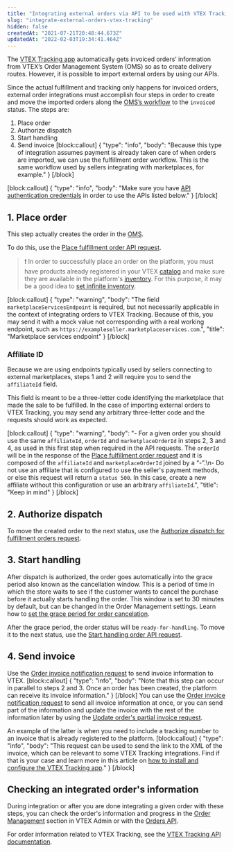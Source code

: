 ```yaml
---
title: "Integrating external orders via API to be used with VTEX Tracking"
slug: "integrate-external-orders-vtex-tracking"
hidden: false
createdAt: "2021-07-21T20:48:44.673Z"
updatedAt: "2022-02-03T19:34:41.464Z"
---
```

The [VTEX Tracking app](https://help.vtex.com/en/tutorial/visao-geral-vtex-tracking--1uDRquVudbPuoK05MtbZGh#) automatically gets invoiced orders’ information from VTEX’s Order Management System (OMS) so as to create delivery routes. However, it is possible to import external orders by using our APIs.

Since the actual fulfillment and tracking only happens for invoiced orders, external order integrations must accomplish four steps in order to create and move the imported orders along the [OMS’s workflow](https://help.vtex.com/en/tutorial/fluxo-de-pedido--tutorials_196#) to the `invoiced` status. The steps are:

1. Place order
2. Authorize dispatch
3. Start handling
4. Send invoice
[block:callout]
{
  "type": "info",
  "body": "Because this type of integration assumes payment is already taken care of when orders are imported, we can use the fulfillment order workflow. This is the same workflow used by sellers integrating with marketplaces, for example."
}
[/block]

[block:callout]
{
  "type": "info",
  "body": "Make sure you have [API authentication credentials](https://developers.vtex.com/vtex-rest-api/docs/getting-started-authentication) in order to use the APIs listed below."
}
[/block]
## 1. Place order

This step actually creates the order in the [OMS](https://help.vtex.com/en/tutorial/lista-de-pedidos--tutorials_200#).

To do this, use the [Place fulfillment order API request](https://developers.vtex.com/vtex-rest-api/reference/place-fulfillment-order).

>❗ In order to successfully place an order on the platform, you must have products already registered in your VTEX [catalog](https://help.vtex.com/tracks/catalog-101--5AF0XfnjfWeopIFBgs3LIQ#) and make sure they are available in the platform's [inventory](https://help.vtex.com/en/tutorial/managing-stock-items--tutorials_139#). For this purpose, it may be a good idea to [set infinite inventory](https://help.vtex.com/en/tutorial/managing-stock-items--tutorials_139#inventory-table-fields).

[block:callout]
{
  "type": "warning",
  "body": "The field `marketplaceServicesEndpoint` is required, but not necessarily applicable in the context of integrating orders to VTEX Tracking. Because of this, you may send it with a mock value not corresponding with a real working endpoint, such as `https://exampleseller.marketplaceservices.com`.",
  "title": "Marketplace services endpoint"
}
[/block]
### Affiliate ID

Because we are using endpoints typically used by sellers connecting to external marketplaces, steps 1 and 2 will require you to send the `affiliateId` field. 

This field is meant to be a three-letter code identifying the marketplace that made the sale to be fulfilled. In the case of importing external orders to VTEX Tracking, you may send any arbitrary three-letter code and the requests should work as expected.

[block:callout]
{
  "type": "warning",
  "body": "- For a given order you should use the same `affiliateId`, `orderId` and `marketplaceOrderId` in steps 2, 3 and 4, as used in this first step when required in the API requests. The `orderId` will be in the response of the [Place fulfillment order request](https://developers.vtex.com/vtex-rest-api/reference/place-fulfillment-order) and it is composed of the `affiliateId` and `marketplaceOrderId` joined by a “-”.\n- Do not use an affiliate that is configured to use the seller's payment methods, or else this request will return a `status 500`. In this case, create a new affiliate without this configuration or use an arbitrary `affiliateId`.",
  "title": "Keep in mind"
}
[/block]
## 2. Authorize dispatch

To move the created order to the next status, use the [Authorize dispatch for fulfillment orders request](https://developers.vtex.com/vtex-rest-api/reference/authorize-dispatch-for-fulfillment-order).


## 3. Start handling

After dispatch is authorized, the order goes automatically into the grace period also known as the cancellation window. This is a period of time in which the store waits to see if the customer wants to cancel the purchase before it actually starts handling the order. This window is set to 30 minutes by default, but can be changed in the Order Management settings. Learn how to [set the grace period for order cancelation](https://help.vtex.com/en/tutorial/setting-the-grace-period-for-order-cancellation--jYFdnPDtNm4WCEkYWqqC#).

After the grace period, the order status will be `ready-for-handling`. To move it to the next status, use the [Start handling order API request](https://developers.vtex.com/vtex-rest-api/reference/starthandling).


## 4. Send invoice 

Use the [Order invoice notification request](https://developers.vtex.com/vtex-rest-api/reference/invoicenotification) to send invoice information to VTEX.
[block:callout]
{
  "type": "info",
  "body": "Note that this step can occur in parallel to steps 2 and 3. Once an order has been created, the platform can receive its invoice information."
}
[/block]
You can use the [Order invoice notification request](https://developers.vtex.com/vtex-rest-api/reference/invoicenotification) to send all invoice information at once, or you can send part of the information and update the invoice with the rest of the information later by using the  [Update order's partial invoice request](https://developers.vtex.com/vtex-rest-api/reference/updatepartialinvoicesendtrackingnumber).

An example of the latter is when you need to include a tracking number to an invoice that is already registered to the platform.
[block:callout]
{
  "type": "info",
  "body": "This request can be used to send the link to the XML of the invoice, which can be relevant to some VTEX Tracking integrations. Find if that is your case and learn more in this article on [how to install and configure the VTEX Tracking app](https://help.vtex.com/pt/tutorial/how-to-install-and-setup-the-vtex-tracking-app-on-your-vtex-admin--3ejuFsJ1m0r08cT6afpIPf#)."
}
[/block]
## Checking an integrated order's information

During integration or after you are done integrating a given order with these steps, you can check the order's information and progress in the [Order Management](https://help.vtex.com/en/category/orders-management--2663q96EyQuYc20y0yYAEE#) section in VTEX Admin or with the [Orders API](https://developers.vtex.com/vtex-rest-api/reference/orders).

For order information related to VTEX Tracking, see the [VTEX Tracking API documentation](https://developers.vtex.com/vtex-rest-api/reference/vtex-tracking-overview).